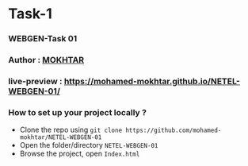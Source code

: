 # Task-1
### WEBGEN-Task 01  
### Author : [MOKHTAR](https://github.com/mohamed-mokhtar)  
### live-preview : https://mohamed-mokhtar.github.io/NETEL-WEBGEN-01/
###  How to set up your project locally ?
  - Clone the repo using `git clone https://github.com/mohamed-mokhtar/NETEL-WEBGEN-01`
  - Open the folder/directory `NETEL-WEBGEN-01`
  - Browse the project, open `Index.html`
